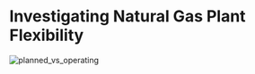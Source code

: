 # Investigating Natural Gas Plant Flexibility

![planned_vs_operating](https://github.com/JonNotSnow/investigating-natural-gas-plant-flexibility/assets/78447315/6cf89f72-0971-4c72-a336-dd0fb3d4325a)

